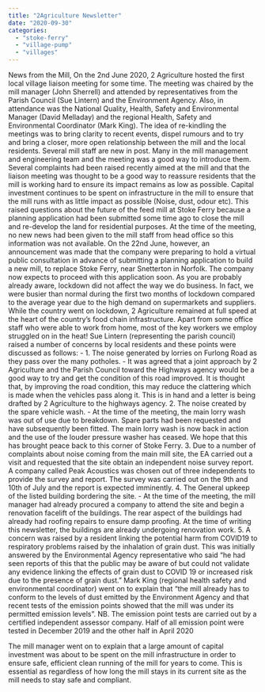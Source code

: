 ```yaml
---
title: "2Agriculture Newsletter"
date: "2020-09-30"
categories: 
  - "stoke-ferry"
  - "village-pump"
  - "villages"
---
```


News from the Mill, On the 2nd June 2020, 2 Agriculture hosted the first local village liaison meeting for some time. The meeting was chaired by the mill manager (John Sherrell) and attended by representatives from the Parish Council (Sue Lintern) and the Environment Agency. Also, in attendance was the National Quality, Health, Safety and Environmental Manager (David Melladay) and the regional Health, Safety and Environmental Coordinator (Mark King). The idea of re-kindling the meetings was to bring clarity to recent events, dispel rumours and to try and bring a closer, more open relationship between the mill and the local residents. Several mill staff are new in post. Many in the mill management and engineering team and the meeting was a good way to introduce them. Several complaints had been raised recently aimed at the mill and that the liaison meeting was thought to be a good way to reassure residents that the mill is working hard to ensure its impact remains as low as possible. Capital investment continues to be spent on infrastructure in the mill to ensure that the mill runs with as little impact as possible (Noise, dust, odour etc). This raised questions about the future of the feed mill at Stoke Ferry because a planning application had been submitted some time ago to close the mill and re-develop the land for residential purposes. At the time of the meeting, no new news had been given to the mill staff from head office so this information was not available. On the 22nd June, however, an announcement was made that the company were preparing to hold a virtual public consultation in advance of submitting a planning application to build a new mill, to replace Stoke Ferry, near Snetterton in Norfolk. The company now expects to proceed with this application soon. As you are probably already aware, lockdown did not affect the way we do business. In fact, we were busier than normal during the first two months of lockdown compared to the average year due to the high demand on supermarkets and suppliers. While the country went on lockdown, 2 Agriculture remained at full speed at the heart of the country’s food chain infrastructure. Apart from some office staff who were able to work from home, most of the key workers we employ struggled on in the heat! Sue Lintern (representing the parish council) raised a number of concerns by local residents and these points were discussed as follows: - 1. The noise generated by lorries on Furlong Road as they pass over the many potholes. - It was agreed that a joint approach by 2 Agriculture and the Parish Council toward the Highways agency would be a good way to try and get the condition of this road improved. It is thought that, by improving the road condition, this may reduce the clattering which is made when the vehicles pass along it. This is in hand and a letter is being drafted by 2 Agriculture to the highways agency. 2. The noise created by the spare vehicle wash. - At the time of the meeting, the main lorry wash was out of use due to breakdown. Spare parts had been requested and have subsequently been fitted. The main lorry wash is now back in action and the use of the louder pressure washer has ceased. We hope that this has brought peace back to this corner of Stoke Ferry. 3. Due to a number of complaints about noise coming from the main mill site, the EA carried out a visit and requested that the site obtain an independent noise survey report. A company called Peak Acoustics was chosen out of three independents to provide the survey and report. The survey was carried out on the 9th and 10th of July and the report is expected imminently. 4. The General upkeep of the listed building bordering the site. - At the time of the meeting, the mill manager had already procured a company to attend the site and begin a renovation facelift of the buildings. The rear aspect of the buildings had already had roofing repairs to ensure damp proofing. At the time of writing this newsletter, the buildings are already undergoing renovation work. 5. A concern was raised by a resident linking the potential harm from COVID19 to respiratory problems raised by the inhalation of grain dust. This was initially answered by the Environmental Agency representative who said “he had seen reports of this that the public may be aware of but could not validate any evidence linking the effects of grain dust to COVID 19 or increased risk due to the presence of grain dust.” Mark King (regional health safety and environmental coordinator) went on to explain that “the mill already has to conform to the levels of dust emitted by the Environment Agency and that recent tests of the emission points showed that the mill was under its permitted emission levels”. NB. The emission point tests are carried out by a certified independent assessor company. Half of all emission point were tested in December 2019 and the other half in April 2020

The mill manager went on to explain that a large amount of capital investment was about to be spent on the mill infrastructure in order to ensure safe, efficient clean running of the mill for years to come. This is essential as regardless of how long the mill stays in its current site as the mill needs to stay safe and compliant.
